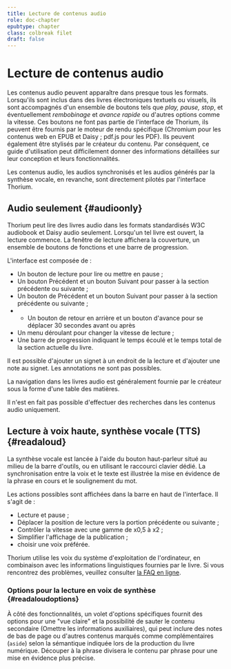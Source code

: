 ```yaml
---
title: Lecture de contenus audio
role: doc-chapter
epubtype: chapter
class: colbreak filet
draft: false
---
```


# Lecture de contenus audio

Les contenus audio peuvent apparaître dans presque tous les formats. Lorsqu'ils sont inclus dans des livres électroniques textuels ou visuels, ils sont accompagnés d'un ensemble de boutons tels que *play, pause, stop*, et éventuellement *rembobinage* et *avance rapide* ou d'autres options comme la vitesse. Ces boutons ne font pas partie de l'interface de Thorium, ils peuvent être fournis par le moteur de rendu spécifique (Chromium pour les contenus web en EPUB et Daisy ; pdf.js pour les PDF). Ils peuvent également être stylisés par le créateur du contenu. Par conséquent, ce guide d'utilisation peut difficilement donner des informations détaillées sur leur conception et leurs fonctionnalités.

Les contenus audio, les audios synchronisés et les audios générés par la synthèse vocale, en revanche, sont directement pilotés par l'interface Thorium.

## Audio seulement {#audioonly}

Thorium peut lire des livres audio dans les formats standardisés W3C audiobook et Daisy audio seulement. Lorsqu'un tel livre est ouvert, la lecture commence. La fenêtre de lecture affichera la couverture, un ensemble de boutons de fonctions et une barre de progression.

L'interface est composée de :
* Un bouton de lecture pour lire ou mettre en pause ;
* Un bouton Précédent et un bouton Suivant pour passer à la section précédente ou suivante ;
* Un bouton de Précédent et un bouton Suivant pour passer à la section précédente ou suivante ; 
* * Un bouton de retour en arrière et un bouton d'avance pour se déplacer 30 secondes avant ou après
* Un menu déroulant pour changer la vitesse de lecture ;
* Une barre de progression indiquant le temps écoulé et le temps total de la section actuelle du livre.

Il est possible d'ajouter un signet à un endroit de la lecture et d'ajouter une note au signet. Les annotations ne sont pas possibles.

La navigation dans les livres audio est généralement fournie par le créateur sous la forme d'une table des matières.

Il n'est en fait pas possible d'effectuer des recherches dans les contenus audio uniquement.


## Lecture à voix haute, synthèse vocale (TTS) {#readaloud}

La synthèse vocale est lancée à l'aide du bouton haut-parleur situé au milieu de la barre d'outils, ou en utilisant le raccourci clavier dédié.
La synchronisation entre la voix et le texte est illustrée la mise en évidence de la phrase en cours et le soulignement du mot.

Les actions possibles sont affichées dans la barre en haut de l'interface. Il s'agit de :

- Lecture et pause ;
- Déplacer la position de lecture vers la portion précédente ou suivante ;
- Contrôler la vitesse avec une gamme de x0,5 à x2 ;
- Simplifier l'affichage de la publication ;
- choisir une voix préférée.


<div class="framed">

Thorium utilise les voix du système d'exploitation de l'ordinateur, en
combinaison avec les informations linguistiques fournies par le livre.
Si vous rencontrez des problèmes, veuillez consulter [la FAQ en ligne](https://thorium.edrlab.org/fr/th3/400_ressources/430_faq/index.html).

</div>

### Options pour la lecture en voix de synthèse {#readaloudoptions}

À côté des fonctionnalités, un volet d'options spécifiques fournit des options pour une "vue claire" et la possibilité de sauter le contenu secondaire (<span class="ui_info">Omettre les informations auxiliaires</span>), qui peut inclure des notes de bas de page ou d'autres contenus marqués comme complémentaires (`aside`) selon la sémantique indiquée lors de la production du livre numérique. <span class="ui_info">Découper à la phrase</span> divisera le contenu par phrase pour une mise en évidence plus précise.
